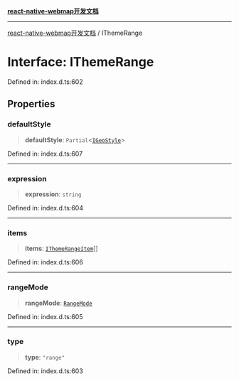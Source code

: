 [**react-native-webmap开发文档**](../README.md)

***

[react-native-webmap开发文档](../globals.md) / IThemeRange

# Interface: IThemeRange

Defined in: index.d.ts:602

## Properties

### defaultStyle

> **defaultStyle**: `Partial`\<[`IGeoStyle`](../type-aliases/IGeoStyle.md)\>

Defined in: index.d.ts:607

***

### expression

> **expression**: `string`

Defined in: index.d.ts:604

***

### items

> **items**: [`IThemeRangeItem`](IThemeRangeItem.md)[]

Defined in: index.d.ts:606

***

### rangeMode

> **rangeMode**: [`RangeMode`](../enumerations/RangeMode.md)

Defined in: index.d.ts:605

***

### type

> **type**: `"range"`

Defined in: index.d.ts:603
